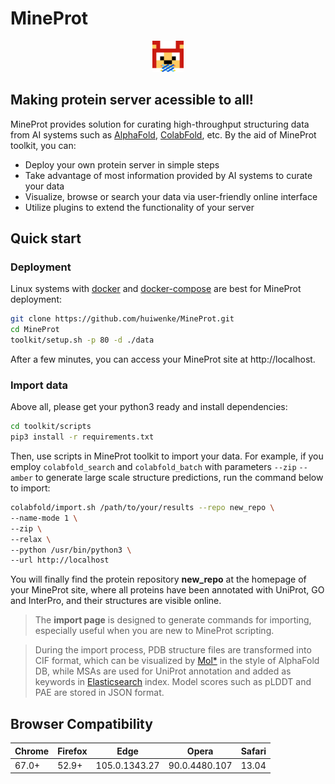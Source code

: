 # MineProt
<p align="center"><img src="./web/assets/img/logo.png" height="50"/></p>

## Making protein server acessible to all!
MineProt provides solution for curating high-throughput structuring data from AI systems such as [AlphaFold](https://github.com/deepmind/alphafold), [ColabFold](https://github.com/sokrypton/ColabFold), etc. By the aid of MineProt toolkit, you can:
- Deploy your own protein server in simple steps
- Take advantage of most information provided by AI systems to curate your data
- Visualize, browse or search your data via user-friendly online interface
- Utilize plugins to extend the functionality of your server

## Quick start
### Deployment
Linux systems with [docker](https://www.docker.com/) and [docker-compose](https://github.com/docker/compose) are best for MineProt deployment:
```bash
git clone https://github.com/huiwenke/MineProt.git
cd MineProt
toolkit/setup.sh -p 80 -d ./data
```
After a few minutes, you can access your MineProt site at http://localhost.
### Import data
Above all, please get your python3 ready and install dependencies:
```bash
cd toolkit/scripts
pip3 install -r requirements.txt
```
Then, use scripts in MineProt toolkit to import your data. For example, if you employ `colabfold_search` and `colabfold_batch` with parameters `--zip` `--amber` to generate large scale structure predictions, run the command below to import:
```bash
colabfold/import.sh /path/to/your/results --repo new_repo \
--name-mode 1 \
--zip \
--relax \
--python /usr/bin/python3 \
--url http://localhost
```
You will finally find the protein repository **new_repo** at the homepage of your MineProt site, where all proteins have been annotated with UniProt, GO and InterPro, and their structures are visible online.

> The **import page** is designed to generate commands for importing, especially useful when you are new to MineProt scripting.

> During the import process, PDB structure files are transformed into CIF format, which can be visualized by [Mol*](https://github.com/molstar/molstar) in the style of AlphaFold DB, while MSAs are used for UniProt annotation and added as keywords in [Elasticsearch](https://github.com/elastic/elasticsearch) index. Model scores such as pLDDT and PAE are stored in JSON format.
## Browser Compatibility
| Chrome | Firefox | Edge          | Opera         | Safari |
| ------ | ------- | ------------- | ------------- | ------ |
| 67.0+  | 52.9+   | 105.0.1343.27 | 90.0.4480.107 | 13.04  |